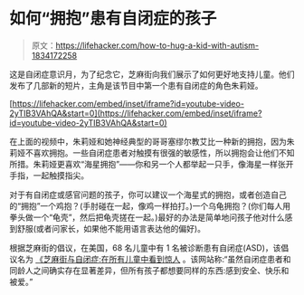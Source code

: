 # 如何“拥抱”患有自闭症的孩子

> 原文：<https://lifehacker.com/how-to-hug-a-kid-with-autism-1834172258>

这是自闭症意识月，为了纪念它，芝麻街向我们展示了如何更好地支持儿童。他们发布了几部新的短片，主角是该节目中第一个患有自闭症的角色朱莉娅。

 [https://lifehacker.com/embed/inset/iframe?id=youtube-video-2yTIB3VAhQA&start=0](https://lifehacker.com/embed/inset/iframe?id=youtube-video-2yTIB3VAhQA&start=0) 

在上面的视频中，朱莉娅和她神经典型的哥哥塞缪尔教艾比一种新的拥抱，因为朱莉娅不喜欢拥抱。一些自闭症患者对触摸有很强的敏感性，所以拥抱会让他们不知所措。朱莉娅更喜欢“海星拥抱”——你和另一个人都举起一只手，像海星一样张开手指，一起触摸指尖。



对于有自闭症或感官问题的孩子，你可以建议一个海星式的拥抱，或者创造自己的“拥抱”一个鸡抱？(手肘碰在一起，像鸡一样拍打。)一个乌龟拥抱？(你们每人用拳头做一个“龟壳”，然后把龟壳搓在一起。)最好的办法是简单地问孩子他对什么感到舒服(或者问家长，如果他不能用语言表达他的偏好)。

根据芝麻街的倡议，在美国，68 名儿童中有 1 名被诊断患有自闭症(ASD)，该倡议名为 [《芝麻街与自闭症:在所有儿童中看到惊人](https://autism.sesamestreet.org/) 。该网站称:“虽然自闭症患者和同龄人之间确实存在显著差异，但所有孩子都想要同样的东西:感到安全、快乐和被爱。”